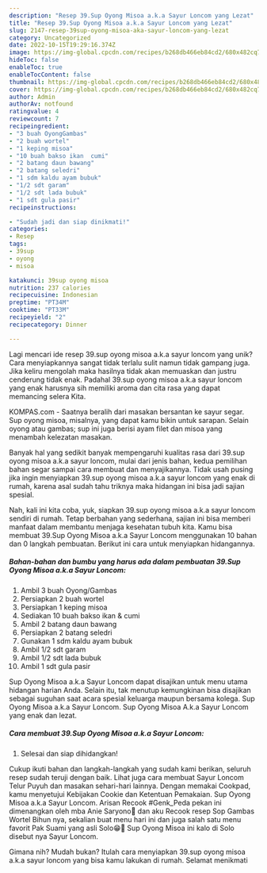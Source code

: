 ```yaml
---
description: "Resep 39.Sup Oyong Misoa a.k.a Sayur Loncom yang Lezat"
title: "Resep 39.Sup Oyong Misoa a.k.a Sayur Loncom yang Lezat"
slug: 2147-resep-39sup-oyong-misoa-aka-sayur-loncom-yang-lezat
category: Uncategorized
date: 2022-10-15T19:29:16.374Z
image: https://img-global.cpcdn.com/recipes/b268db466eb84cd2/680x482cq70/39sup-oyong-misoa-aka-sayur-loncom-foto-resep-utama.jpg
hideToc: false
enableToc: true
enableTocContent: false
thumbnail: https://img-global.cpcdn.com/recipes/b268db466eb84cd2/680x482cq70/39sup-oyong-misoa-aka-sayur-loncom-foto-resep-utama.jpg
cover: https://img-global.cpcdn.com/recipes/b268db466eb84cd2/680x482cq70/39sup-oyong-misoa-aka-sayur-loncom-foto-resep-utama.jpg
author: Admin
authorAv: notfound
ratingvalue: 4
reviewcount: 7
recipeingredient:
- "3 buah OyongGambas"
- "2 buah wortel"
- "1 keping misoa"
- "10 buah bakso ikan  cumi"
- "2 batang daun bawang"
- "2 batang seledri"
- "1 sdm kaldu ayam bubuk"
- "1/2 sdt garam"
- "1/2 sdt lada bubuk"
- "1 sdt gula pasir"
recipeinstructions:

- "Sudah jadi dan siap dinikmati!"
categories:
- Resep
tags:
- 39sup
- oyong
- misoa

katakunci: 39sup oyong misoa 
nutrition: 237 calories
recipecuisine: Indonesian
preptime: "PT34M"
cooktime: "PT33M"
recipeyield: "2"
recipecategory: Dinner

---
```





Lagi mencari ide resep 39.sup oyong misoa a.k.a sayur loncom yang unik? Cara menyiapkannya sangat tidak terlalu sulit namun tidak gampang juga. Jika keliru mengolah maka hasilnya tidak akan memuaskan dan justru cenderung tidak enak. Padahal 39.sup oyong misoa a.k.a sayur loncom yang enak harusnya sih memiliki aroma dan cita rasa yang dapat memancing selera Kita.





KOMPAS.com - Saatnya beralih dari masakan bersantan ke sayur segar. Sup oyong misoa, misalnya, yang dapat kamu bikin untuk sarapan. Selain oyong atau gambas; sup ini juga berisi ayam filet dan misoa yang menambah kelezatan masakan.

Banyak hal yang sedikit banyak mempengaruhi kualitas rasa dari 39.sup oyong misoa a.k.a sayur loncom, mulai dari jenis bahan, kedua pemilihan bahan segar sampai cara membuat dan menyajikannya. Tidak usah pusing jika ingin menyiapkan 39.sup oyong misoa a.k.a sayur loncom yang enak di rumah, karena asal sudah tahu triknya maka hidangan ini bisa jadi sajian spesial.






Nah, kali ini kita coba, yuk, siapkan 39.sup oyong misoa a.k.a sayur loncom sendiri di rumah. Tetap berbahan yang sederhana, sajian ini bisa memberi manfaat dalam membantu menjaga kesehatan tubuh kita. Kamu bisa membuat 39.Sup Oyong Misoa a.k.a Sayur Loncom menggunakan 10 bahan dan 0 langkah pembuatan. Berikut ini cara untuk menyiapkan hidangannya.

<!--inarticleads1-->

##### Bahan-bahan dan bumbu yang harus ada dalam pembuatan 39.Sup Oyong Misoa a.k.a Sayur Loncom:

1. Ambil 3 buah Oyong/Gambas
1. Persiapkan 2 buah wortel
1. Persiapkan 1 keping misoa
1. Sediakan 10 buah bakso ikan &amp; cumi
1. Ambil 2 batang daun bawang
1. Persiapkan 2 batang seledri
1. Gunakan 1 sdm kaldu ayam bubuk
1. Ambil 1/2 sdt garam
1. Ambil 1/2 sdt lada bubuk
1. Ambil 1 sdt gula pasir


Sup Oyong Misoa a.k.a Sayur Loncom dapat disajikan untuk menu utama hidangan harian Anda. Selain itu, tak menutup kemungkinan bisa disajikan sebagai suguhan saat acara spesial keluarga maupun bersama kolega. Sup Oyong Misoa a.k.a Sayur Loncom. Sup Oyong Misoa A.k.a Sayur Loncom yang enak dan lezat. 

<!--inarticleads2-->

##### Cara membuat 39.Sup Oyong Misoa a.k.a Sayur Loncom:


1. Selesai dan siap dihidangkan!

Cukup ikuti bahan dan langkah-langkah yang sudah kami berikan, seluruh resep sudah teruji dengan baik. Lihat juga cara membuat Sayur Loncom Telur Puyuh dan masakan sehari-hari lainnya. Dengan memakai Cookpad, kamu menyetujui Kebijakan Cookie dan Ketentuan Pemakaian. Sup Oyong Misoa a.k.a Sayur Loncom. Arisan Recook #Genk_Peda pekan ini dimenangkan oleh mba Anie Saryono👏 dan aku Recook resep Sop Gambas Wortel Bihun nya, sekalian buat menu hari ini dan juga salah satu menu favorit Pak Suami yang asli Solo😁🤗 Sup Oyong Misoa ini kalo di Solo disebut nya Sayur Loncom. 

Gimana nih? Mudah bukan? Itulah cara menyiapkan 39.sup oyong misoa a.k.a sayur loncom yang bisa kamu lakukan di rumah. Selamat menikmati
